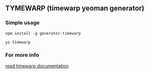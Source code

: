 ## TYMEWARP (timewarp yeoman generator)


### Simple usage
`npm install -g generator-timewarp`

`yo timewarp`

### For more info

[read timewarp documentation](http://mcarella.github.io/timewarp/)




